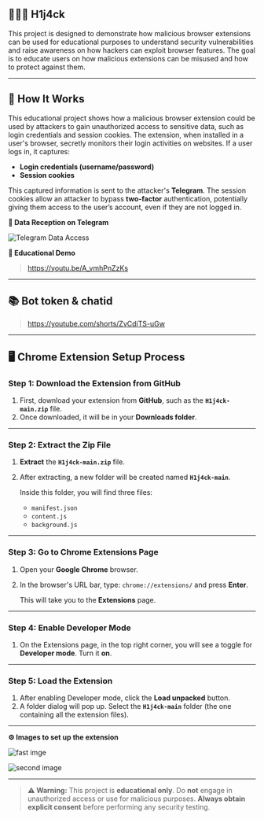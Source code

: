 ## 👨🏻‍💻️ H1j4ck

This project is designed to demonstrate how malicious browser extensions can be used for educational purposes to understand security vulnerabilities and raise awareness on how hackers can exploit browser features. The goal is to educate users on how malicious extensions can be misused and how to protect against them.

---

## 🧠 How It Works

This educational project shows how a malicious browser extension could be used by attackers to gain unauthorized access to sensitive data, such as login credentials and session cookies. The extension, when installed in a user's browser, secretly monitors their login activities on websites. If a user logs in, it captures:

* **Login credentials (username/password)**
* **Session cookies**

This captured information is sent to the attacker's **Telegram**. The session cookies allow an attacker to bypass **two-factor** authentication, potentially giving them access to the user’s account, even if they are not logged in.

**📸 Data Reception on Telegram**

![Telegram Data Access](https://i.postimg.cc/3Jvk13pQ/IMG-20250727-113311.jpg)

**🎥 Educational Demo**
> https://youtu.be/A_vmhPnZzKs

---

## 📚 Bot token & chatid

> https://youtube.com/shorts/ZvCdiTS-uGw

---

## 🖥️ Chrome Extension Setup Process

### **Step 1: Download the Extension from GitHub**
1. First, download your extension from **GitHub**, such as the **`H1j4ck-main.zip`** file.
2. Once downloaded, it will be in your **Downloads folder**.

---

### **Step 2: Extract the Zip File**
1. **Extract** the **`H1j4ck-main.zip`** file.
2. After extracting, a new folder will be created named **`H1j4ck-main`**.

   Inside this folder, you will find three files:
   - `manifest.json`
   - `content.js`
   - `background.js`

---

### **Step 3: Go to Chrome Extensions Page**
1. Open your **Google Chrome** browser.
2. In the browser's URL bar, type: `chrome://extensions/` and press **Enter**.
   
   This will take you to the **Extensions** page.

---

### **Step 4: Enable Developer Mode**
1. On the Extensions page, in the top right corner, you will see a toggle for **Developer mode**. Turn it **on**.

---

### **Step 5: Load the Extension**
1. After enabling Developer mode, click the **Load unpacked** button.
2. A folder dialog will pop up. Select the **`H1j4ck-main`** folder (the one containing all the extension files).

---

**⚙️ Images to set up the extension**

![fast imge](https://i.postimg.cc/nhGs6Zkj/67eaca6805a0d45ad42c8138-67d90d932e355061112a88f2-67b448c603c950977c18aceb-Main-element-for-In.png)

![second image](https://i.postimg.cc/BbnN1MnN/67eaca6805a0d45ad42c80eb-67d90d922e355061112a8871-67b4490e9e89a3400153bdb3-Extension-refresh-but.png)

---

> **⚠️ Warning:** This project is **educational only**. Do **not** engage in unauthorized access or use for malicious purposes. **Always obtain explicit consent** before performing any security testing.
